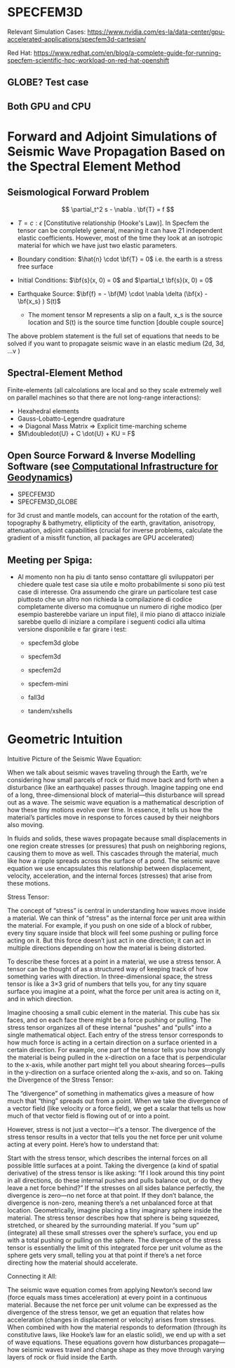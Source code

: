 # SPECFEM3D 

Relevant Simulation Cases: https://www.nvidia.com/es-la/data-center/gpu-accelerated-applications/specfem3d-cartesian/

Red Hat: https://www.redhat.com/en/blog/a-complete-guide-for-running-specfem-scientific-hpc-workload-on-red-hat-openshift

## GLOBE? Test case 

## Both GPU and CPU 



# Forward and Adjoint Simulations of Seismic Wave Propagation Based on the Spectral Element Method


## Seismological Forward Problem

$$ 
    \partial_t^2 s - \nabla . \bf{T} = f
$$

- $T = c:\epsilon$ [Constitutive relationship (Hooke's Law)]. In Specfem the tensor can be completely general, meaning it can have 21 independent elastic coefficients. However, most of the time they look at an isotropic material for which we have just two elastic parameters. 

- Boundary condition: $\hat{n} \cdot \bf{T} = 0$ i.e. the earth is a stress free surface

- Initial Conditions: $\bf{s}(x, 0) = 0$ and $\partial_t \bf{s}(x, 0) = 0$

- Earthquake Source: $\bf{f} = - \bf{M} \cdot \nabla \delta (\bf{x} - \bf{x_s} ) S(t)$
  - The moment tensor M represents a slip on a fault, x_s is the source location and S(t) is the source time function [double couple source]

The above problem statement is the full set of equations that needs to be solved if you want to propagate seismic wave in an elastic medium (2d, 3d, ...v )


## Spectral-Element Method 

Finite-elements (all calcolations are local and so they scale extremely well on parallel machines so that there are not long-range interactions): 

- Hexahedral elements  
- Gauss-Lobatto-Legendre quadrature
- $\Rightarrow$ Diagonal Mass Matrix $\Rightarrow$ Explicit time-marching scheme
- $M\doubledot{U} + C \dot{U} + KU = F$


## Open Source Forward & Inverse Modelling Software (see [Computational Infrastructure for Geodynamics](www.geodynamics.org))

- SPECFEM3D 
- SPECFEM3D_GLOBE

for 3d crust and mantle models, can account for the rotation of the earth, topography & bathymetry, ellipticity of the earth, gravitation, anisotropy, attenuation, adjoint capabilities (crucial for inverse problems, calculate the gradient of a missfit function, all packages are GPU accelerated)




## Meeting per Spiga: 

- Al momento non ha piu di tanto senso contattare gli sviluppatori per chiedere quale test case sia utile e molto probabilmente si sono più test case di interesse. Ora assumendo che girare un particolare test case piuttosto che un altro non richieda la compilazione di codice completamente diverso ma comuqnue un numero di righe modico (per esempio basterebbe variare un input file), il mio piano di attacco iniziale sarebbe quello di iniziare a compilare i seguenti codici alla ultima versione disponibile e far girare i test:
  
  - specfem3d globe
  - specfem3d 
  - specfem2d
  - specfem-mini 

  - fall3d

  - tandem/xshells


# Geometric Intuition 

Intuitive Picture of the Seismic Wave Equation:

When we talk about seismic waves traveling through the Earth, we're considering how small parcels of rock or fluid move back and forth when a disturbance (like an earthquake) passes through. Imagine tapping one end of a long, three-dimensional block of material—this disturbance will spread out as a wave. The seismic wave equation is a mathematical description of how these tiny motions evolve over time. In essence, it tells us how the material’s particles move in response to forces caused by their neighbors also moving.

In fluids and solids, these waves propagate because small displacements in one region create stresses (or pressures) that push on neighboring regions, causing them to move as well. This cascades through the material, much like how a ripple spreads across the surface of a pond. The seismic wave equation we use encapsulates this relationship between displacement, velocity, acceleration, and the internal forces (stresses) that arise from these motions.

Stress Tensor:

The concept of “stress” is central in understanding how waves move inside a material. We can think of “stress” as the internal force per unit area within the material. For example, if you push on one side of a block of rubber, every tiny square inside that block will feel some pushing or pulling force acting on it. But this force doesn’t just act in one direction; it can act in multiple directions depending on how the material is being distorted.

To describe these forces at a point in a material, we use a stress tensor. A tensor can be thought of as a structured way of keeping track of how something varies with direction. In three-dimensional space, the stress tensor is like a 3×3 grid of numbers that tells you, for any tiny square surface you imagine at a point, what the force per unit area is acting on it, and in which direction.

Imagine choosing a small cubic element in the material. This cube has six faces, and on each face there might be a force pushing or pulling. The stress tensor organizes all of these internal "pushes" and "pulls" into a single mathematical object.
Each entry of the stress tensor corresponds to how much force is acting in a certain direction on a surface oriented in a certain direction. For example, one part of the tensor tells you how strongly the material is being pulled in the x-direction on a face that is perpendicular to the x-axis, while another part might tell you about shearing forces—pulls in the y-direction on a surface oriented along the x-axis, and so on.
Taking the Divergence of the Stress Tensor:

The “divergence” of something in mathematics gives a measure of how much that “thing” spreads out from a point. When we take the divergence of a vector field (like velocity or a force field), we get a scalar that tells us how much of that vector field is flowing out of or into a point.

However, stress is not just a vector—it's a tensor. The divergence of the stress tensor results in a vector that tells you the net force per unit volume acting at every point. Here’s how to understand that:

Start with the stress tensor, which describes the internal forces on all possible little surfaces at a point.
Taking the divergence (a kind of spatial derivative) of the stress tensor is like asking: “If I look around this tiny point in all directions, do these internal pushes and pulls balance out, or do they leave a net force behind?”
If the stresses on all sides balance perfectly, the divergence is zero—no net force at that point. If they don’t balance, the divergence is non-zero, meaning there’s a net unbalanced force at that location.
Geometrically, imagine placing a tiny imaginary sphere inside the material. The stress tensor describes how that sphere is being squeezed, stretched, or sheared by the surrounding material. If you “sum up” (integrate) all these small stresses over the sphere’s surface, you end up with a total pushing or pulling on the sphere. The divergence of the stress tensor is essentially the limit of this integrated force per unit volume as the sphere gets very small, telling you at that point if there’s a net force directing how the material should accelerate.

Connecting it All:

The seismic wave equation comes from applying Newton’s second law (force equals mass times acceleration) at every point in a continuous material. Because the net force per unit volume can be expressed as the divergence of the stress tensor, we get an equation that relates how acceleration (changes in displacement or velocity) arises from stresses. When combined with how the material responds to deformation (through its constitutive laws, like Hooke’s law for an elastic solid), we end up with a set of wave equations. These equations govern how disturbances propagate—how seismic waves travel and change shape as they move through varying layers of rock or fluid inside the Earth.






